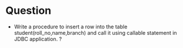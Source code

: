 # Question

-   Write a procedure to insert a row into the table student(roll_no,name,branch)
    and call it using callable statement in JDBC application. ?
